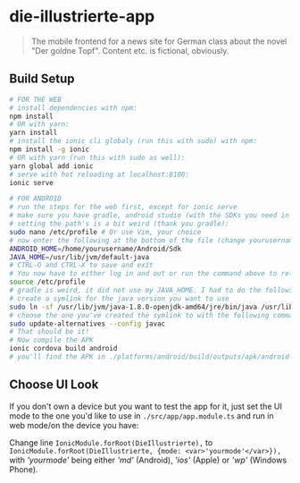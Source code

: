 # die-illustrierte-app
> The mobile frontend for a news site for German class about the novel "Der goldne Topf". Content etc. is fictional, obviously.

## Build Setup

``` bash
# FOR THE WEB
# install dependencies with npm:
npm install
# OR with yarn:
yarn install
# install the ionic cli globaly (run this with sudo) with npm:
npm install -g ionic
# OR with yarn (run this with sudo as well):
yarn global add ionic
# serve with hot reloading at localhost:8100:
ionic serve

# FOR ANDROID
# run the steps for the web first, except for ionic serve
# make sure you have gradle, android studio (with the SDKs you need in ~/Android/Sdk) and java installed
# setting the path's is a bit weird (thank you gradle):
sudo nano /etc/profile # Or use Vim, your choice
# now enter the following at the bottom of the file (change yourusername to your username, obviously):
ANDROID_HOME=/home/yourusername/Android/Sdk
JAVA_HOME=/usr/lib/jvm/default-java
# CTRL-O and CTRL-X to save and exit
# You now have to either log in and out or run the command above to reload the variables
source /etc/profile
# gradle is weird, it did not use my JAVA_HOME. I had to do the following:
# create a symlink for the java version you want to use
sudo ln -sf /usr/lib/jvm/java-1.8.0-openjdk-amd64/jre/bin/java /usr/lib/jvm/default-java
# choose the one you've created the symlink to with the following command (on Ubuntu/Debian) (remember, arrays start at 0, just like this selection dialog)
sudo update-alternatives --config javac
# That should be it!
# Now compile the APK
ionic cordova build android
# you'll find the APK in ./platforms/android/build/outputs/apk/android-debug.apk
```

## Choose UI Look
If you don't own a device but you want to test the app for it, just set the UI mode to the one you'd like to use in ```./src/app/app.module.ts``` and run in web mode/on the device you have:


Change line ```IonicModule.forRoot(DieIllustrierte),``` to ```IonicModule.forRoot(DieIllustrierte, {mode: <var>'yourmode'</var>}),``` with <var>'yourmode'</var> being either <var>'md'</var> (Android), <var>'ios'</var> (Apple) or <var>'wp'</var> (Windows Phone).
